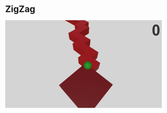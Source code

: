 # ZigZag
![](https://github.com/aerogluMU/ZigZag/blob/c5058b8f22f8b2328808fdeb47207d9cd684bed4/imgs/zigzag.PNG?raw=true)
